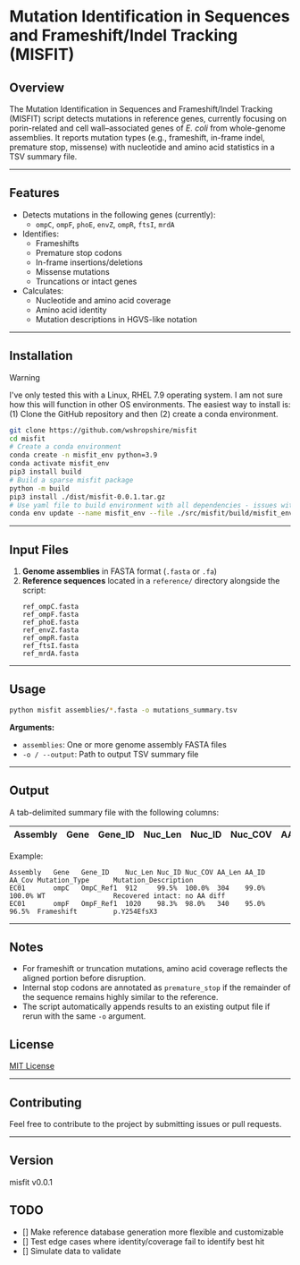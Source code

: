 # Mutation Identification in Sequences and Frameshift/Indel Tracking (MISFIT)

## Overview

The Mutation Identification in Sequences and Frameshift/Indel Tracking (MISFIT) script detects mutations in reference genes, currently focusing on porin-related and cell wall–associated genes of *E. coli* from whole-genome assemblies. It reports mutation types (e.g., frameshift, in-frame indel, premature stop, missense) with nucleotide and amino acid statistics in a TSV summary file.

---

## **Features**
- Detects mutations in the following genes (currently):
  - `ompC`, `ompF`, `phoE`, `envZ`, `ompR`, `ftsI`, `mrdA`
- Identifies:
  - Frameshifts
  - Premature stop codons
  - In-frame insertions/deletions
  - Missense mutations
  - Truncations or intact genes
- Calculates:
  - Nucleotide and amino acid coverage
  - Amino acid identity
  - Mutation descriptions in HGVS-like notation

---

## Installation

> [!WARNING]
> I've only tested this with a Linux, RHEL 7.9 operating system. I am not sure how this will function in other OS environments. The easiest way to install is:
>(1) Clone the GitHub repository and then (2) create a conda environment. 

```bash
git clone https://github.com/wshropshire/misfit
cd misfit
# Create a conda environment
conda create -n misfit_env python=3.9
conda activate misfit_env
pip3 install build
# Build a sparse misfit package
python -m build
pip3 install ./dist/misfit-0.0.1.tar.gz
# Use yaml file to build environment with all dependencies - issues with pip/conda install 'path collisions' due to pre-installed python. All dependencies are properly downloaded and identified.
conda env update --name misfit_env --file ./src/misfit/build/misfit_env.yaml
```

---

## **Input Files**
1. **Genome assemblies** in FASTA format (`.fasta` or `.fa`)
2. **Reference sequences** located in a `reference/` directory alongside the script:
   ```
   ref_ompC.fasta
   ref_ompF.fasta
   ref_phoE.fasta
   ref_envZ.fasta
   ref_ompR.fasta
   ref_ftsI.fasta
   ref_mrdA.fasta
   ```

---

## **Usage**
```bash
python misfit assemblies/*.fasta -o mutations_summary.tsv
```

**Arguments:**
- `assemblies`: One or more genome assembly FASTA files
- `-o / --output`: Path to output TSV summary file

---

## **Output**
A tab-delimited summary file with the following columns:

| Assembly | Gene | Gene_ID | Nuc_Len | Nuc_ID | Nuc_COV | AA_Len | AA_ID | AA_Cov | Mutation_Type | Mutation_Description |
|---------|------|--------|--------|-------|--------|-------|------|-------|----------------|---------------------|

Example:

```
Assembly   Gene   Gene_ID    Nuc_Len Nuc_ID Nuc_COV AA_Len AA_ID AA_Cov Mutation_Type      Mutation_Description
EC01       ompC   OmpC_Ref1  912     99.5%  100.0%  304    99.0% 100.0% WT                 Recovered intact: no AA diff
EC01       ompF   OmpF_Ref1  1020    98.3%  98.0%   340    95.0%  96.5%  Frameshift         p.Y254EfsX3
```

---

## **Notes**
- For frameshift or truncation mutations, amino acid coverage reflects the aligned portion before disruption.
- Internal stop codons are annotated as `premature_stop` if the remainder of the sequence remains highly similar to the reference.
- The script automatically appends results to an existing output file if rerun with the same `-o` argument.

## License

[MIT License](LICENSE.txt)

---

## Contributing

Feel free to contribute to the project by submitting issues or pull requests.

---

## Version

misfit v0.0.1

## TODO

- [] Make reference database generation more flexible and customizable
- [] Test edge cases where identity/coverage fail to identify best hit
- [] Simulate data to validate


